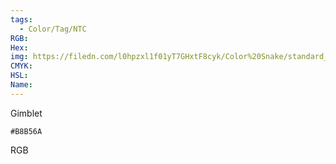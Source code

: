 ```yaml
---
tags:
  - Color/Tag/NTC
RGB:
Hex:
img: https://filedn.com/l0hpzxl1f01yT7GHxtF8cyk/Color%20Snake/standard_csv_to_svg/B8B56A.svg
CMYK:
HSL:
Name:
---
```

Gimblet
```palette
#B8B56A
```
RGB
